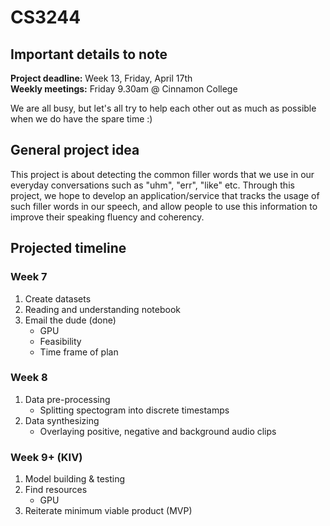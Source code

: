 # CS3244 

## Important details to note
**Project deadline:** Week 13, Friday, April 17th  
**Weekly meetings:** Friday 9.30am @ Cinnamon College

We are all busy, but let's all try to help each other out as much as possible when we do have the spare time :)

## General project idea
This project is about detecting the common filler words that we use in our everyday conversations such as "uhm", "err", "like" etc. Through this project, we hope to develop an application/service that tracks the usage of such filler words in our speech, and allow people to use this information to improve their speaking fluency and coherency.

## Projected timeline
### Week 7
1. Create datasets
2. Reading and understanding notebook
3. Email the dude (done)
   - GPU
   - Feasibility
   - Time frame of plan

### Week 8
1. Data pre-processing
   - Splitting spectogram into discrete timestamps
2. Data synthesizing   
   - Overlaying positive, negative and background audio clips

### Week 9+ (KIV)
1. Model building & testing
2. Find resources
   - GPU
3. Reiterate minimum viable product (MVP)
